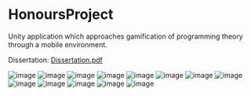 # HonoursProject
Unity application which approaches gamification of programming theory through a mobile environment.

Dissertation:  [Dissertation.pdf](https://github.com/EwanStewart/HonoursProject/files/11915330/Dissertation.pdf)

![image](https://github.com/EwanStewart/HonoursProject/assets/80590593/fa616bb3-0785-4553-b732-ecba64aabc6a)
![image](https://github.com/EwanStewart/HonoursProject/assets/80590593/d9946a4b-a0f6-448e-a81e-65ae8900a5bf)
![image](https://github.com/EwanStewart/HonoursProject/assets/80590593/0609fd7e-530f-47f9-8fa9-b7e1dc70f00c)
![image](https://github.com/EwanStewart/HonoursProject/assets/80590593/aafbd238-a472-49e8-aa93-cd9a3566fecd)
![image](https://github.com/EwanStewart/HonoursProject/assets/80590593/e87ee3d9-d144-4db1-b481-6687a79fb52f)
![image](https://github.com/EwanStewart/HonoursProject/assets/80590593/9cc3b4f4-216a-4fe0-8c6c-b8d89a9308a6)
![image](https://github.com/EwanStewart/HonoursProject/assets/80590593/d01c6c0d-be9e-4242-9bb3-3dec07f5aea5)
![image](https://github.com/EwanStewart/HonoursProject/assets/80590593/611d2cb6-11d7-45c8-9ab3-46b5362e9378)
![image](https://github.com/EwanStewart/HonoursProject/assets/80590593/be33a2d6-f016-4fea-9fef-82d138d9c321)
![image](https://github.com/EwanStewart/HonoursProject/assets/80590593/b7ff94b5-9189-4d57-bdc1-0a5fcd130b30)
![image](https://github.com/EwanStewart/HonoursProject/assets/80590593/19d901fb-389d-4974-b462-36187f04d42d)
![image](https://github.com/EwanStewart/HonoursProject/assets/80590593/d9b0519f-63e5-4c09-a11c-9b19dca1be9c)
![image](https://github.com/EwanStewart/HonoursProject/assets/80590593/ecbd2af2-021f-46b5-8fd7-ef1157581568)
